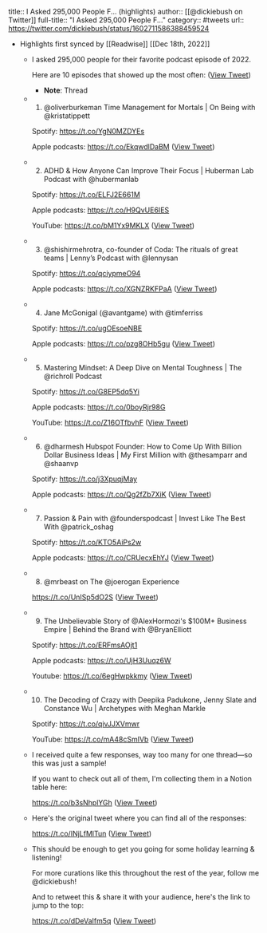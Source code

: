title:: I Asked 295,000 People F... (highlights)
author:: [[@dickiebush on Twitter]]
full-title:: "I Asked 295,000 People F..."
category:: #tweets
url:: https://twitter.com/dickiebush/status/1602711586388459524

- Highlights first synced by [[Readwise]] [[Dec 18th, 2022]]
	- I asked 295,000 people for their favorite podcast episode of 2022.
	  
	  Here are 10 episodes that showed up the most often: ([View Tweet](https://twitter.com/dickiebush/status/1602711586388459524))
		- **Note**: Thread
	- 1. @oliverburkeman Time Management for Mortals | On Being with @kristatippett
	  
	  Spotify: https://t.co/YgN0MZDYEs
	  
	  Apple podcasts: https://t.co/EkqwdlDaBM ([View Tweet](https://twitter.com/dickiebush/status/1602711588527607810))
	- 2. ADHD & How Anyone Can Improve Their Focus | Huberman Lab Podcast with @hubermanlab
	  
	  Spotify: https://t.co/ELFJ2E661M
	  
	  Apple podcasts: https://t.co/H9QvUE6IES
	  
	  YouTube: https://t.co/bM1Yx9MKLX ([View Tweet](https://twitter.com/dickiebush/status/1602711590473764864))
	- 3. @shishirmehrotra, co-founder of Coda: The rituals of great teams | Lenny’s Podcast with @lennysan
	  
	  Spotify: https://t.co/qciypmeO94
	  
	  Apple podcasts: https://t.co/XGNZRKFPaA ([View Tweet](https://twitter.com/dickiebush/status/1602711592587640833))
	- 4. Jane McGonigal (@avantgame) with @timferriss
	  
	  Spotify: https://t.co/ugOEsoeNBE 
	  
	  Apple podcasts: https://t.co/pzg8OHb5gu ([View Tweet](https://twitter.com/dickiebush/status/1602711594705866752))
	- 5. Mastering Mindset: A Deep Dive on Mental Toughness | The @richroll Podcast
	  
	  Spotify: https://t.co/G8EP5dq5Yi
	  
	  Apple podcasts: https://t.co/0boyRjr98G
	  
	  YouTube: https://t.co/Z16OTfbvhF ([View Tweet](https://twitter.com/dickiebush/status/1602711597604118532))
	- 6. @dharmesh Hubspot Founder: How to Come Up With Billion Dollar Business Ideas | My First Million with @thesamparr and @shaanvp
	  
	  Spotify: https://t.co/j3XpuqjMay
	  
	  Apple podcasts: https://t.co/Qg2fZb7XiK ([View Tweet](https://twitter.com/dickiebush/status/1602711599927754753))
	- 7. Passion & Pain with @founderspodcast | Invest Like The Best With @patrick_oshag
	  
	  Spotify: https://t.co/KTO5AiPs2w
	  
	  Apple podcasts: https://t.co/CRUecxEhYJ ([View Tweet](https://twitter.com/dickiebush/status/1602711601878077440))
	- 8. @mrbeast on The @joerogan Experience
	  
	  https://t.co/UnISp5dO2S ([View Tweet](https://twitter.com/dickiebush/status/1602711604029800448))
	- 9. The Unbelievable Story of @AlexHormozi's $100M+ Business Empire | Behind the Brand with @BryanElliott
	  
	  Spotify: https://t.co/ERFmsAOjt1
	  
	  Apple podcasts: https://t.co/UjH3Uuqz6W
	  
	  Youtube: https://t.co/6egHwpkkmy ([View Tweet](https://twitter.com/dickiebush/status/1602711606076522496))
	- 10. The Decoding of Crazy with Deepika Padukone, Jenny Slate and Constance Wu | Archetypes with Meghan Markle
	  
	  Spotify: https://t.co/qivJJXVmwr
	  
	  YouTube: https://t.co/mA48cSmIVb ([View Tweet](https://twitter.com/dickiebush/status/1602711608014299141))
	- I received quite a few responses, way too many for one thread—so this was just a sample!
	  
	  If you want to check out all of them, I'm collecting them in a Notion table here: 
	  
	  https://t.co/b3sNhplYGh ([View Tweet](https://twitter.com/dickiebush/status/1602711611868839939))
	- Here's the original tweet where you can find all of the responses:
	  
	  https://t.co/INjLfMlTun ([View Tweet](https://twitter.com/dickiebush/status/1602711826805948416))
	- This should be enough to get you going for some holiday learning & listening!
	  
	  For more curations like this throughout the rest of the year, follow me @dickiebush!
	  
	  And to retweet this & share it with your audience, here's the link to jump to the top:
	  
	  https://t.co/dDeVaIfm5q ([View Tweet](https://twitter.com/dickiebush/status/1602712553301450754))